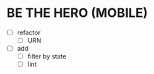 # BE THE HERO (MOBILE)

- [ ] refactor
    - [ ] URN
- [ ] add
    - [ ] filter by state
    - [ ] lint